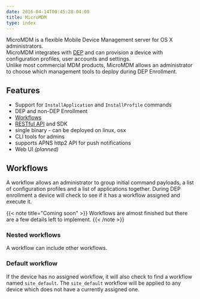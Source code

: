 ```yaml
---
date: 2016-04-14T00:45:28-04:00
title: MicroMDM 
type: index
---
```

MicroMDM is a flexible Mobile Device Management server for OS X administrators.   
MicroMDM integrates with [DEP](http://www.apple.com/business/dep/) and can provision a device with configuration profiles, user accounts and settings.  
Unlike most commercial MDM products, MicroMDM allows an administrator to choose which management tools to deploy during DEP Enrollment.

## Features
* Support for `InstallApplication` and `InstallProfile` commands
* DEP and non-DEP Enrollment
* [Workflows](workflows/)
* [RESTful API](management-api/) and SDK
* single binary - can be deployed on linux, osx
* CLI tools for admins
* supports APNS http2 API for push notifications
* Web UI *(planned)*


## Workflows
A workflow allows an administrator to group initial command payloads, a list of configuration profiles and a list of applications together. During DEP enrollment a device will check to see if it has a workflow assigned and execute it.


{{< note title="Coming soon" >}}
Workflows are almost finished but there are a few details left to implement.
{{< /note >}}
### Nested workflows 
A workflow can include other workflows.

### Default workflow 
If the device has no assigned workflow, it will also check to find a workflow named `site_default`. The `site_default` workflow will be applied to any device which does not have a currently assigned one.
